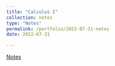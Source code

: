 ```yaml
---
title: "Calculus I"
collection: notes
type: "Notes"
permalink: /portfolio/2022-07-31-notes
date: 2022-07-31

---
```

[Notes](https://drive.google.com/drive/folders/1E9JkUfhfIJoOaBysL3xTiGLoe0yTbRpO?usp=sharing)
